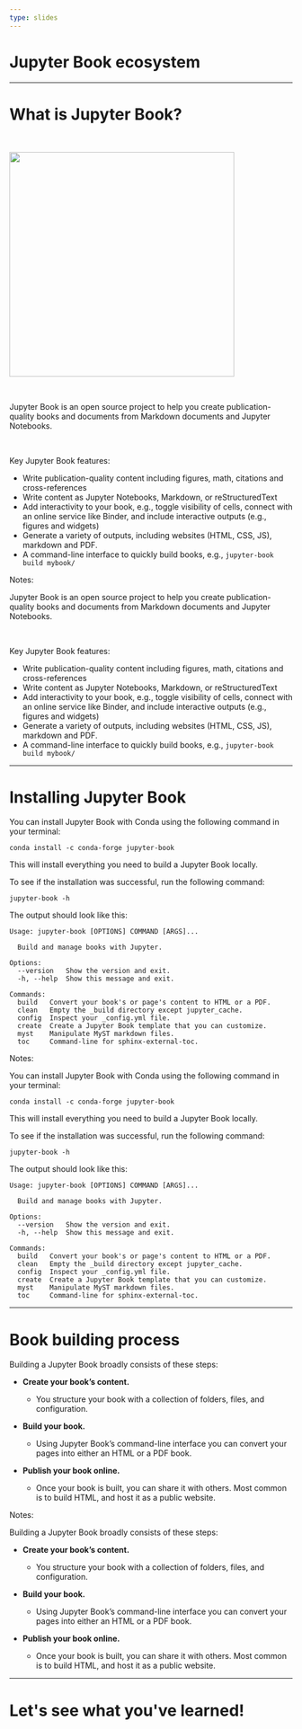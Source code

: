 ```yaml
---
type: slides
---
```


# Jupyter Book ecosystem

---

# What is Jupyter Book?

<br>

<img src="/module8/jb_logo.png" width="400"></img>

<br>

Jupyter Book is an open source project to help you create publication-quality books and documents from Markdown documents and Jupyter Notebooks.

<br>

Key Jupyter Book features:

- Write publication-quality content including figures, math, citations and cross-references
- Write content as Jupyter Notebooks, Markdown, or reStructuredText
- Add interactivity to your book, e.g., toggle visibility of cells, connect with an online service like Binder, and include interactive outputs (e.g., figures and widgets)
- Generate a variety of outputs, including websites (HTML, CSS, JS), markdown and PDF.
- A command-line interface to quickly build books, e.g., `jupyter-book build mybook/`

Notes:

Jupyter Book is an open source project to help you create publication-quality books and documents from Markdown documents and Jupyter Notebooks.

<br>

Key Jupyter Book features:

- Write publication-quality content including figures, math, citations and cross-references
- Write content as Jupyter Notebooks, Markdown, or reStructuredText
- Add interactivity to your book, e.g., toggle visibility of cells, connect with an online service like Binder, and include interactive outputs (e.g., figures and widgets)
- Generate a variety of outputs, including websites (HTML, CSS, JS), markdown and PDF.
- A command-line interface to quickly build books, e.g., `jupyter-book build mybook/`


---

# Installing Jupyter Book

You can install Jupyter Book with Conda using the following command in your terminal:

```
conda install -c conda-forge jupyter-book
```

This will install everything you need to build a Jupyter Book locally.

To see if the installation was successful, run the following command:

```
jupyter-book -h
```

The output should look like this:

```
Usage: jupyter-book [OPTIONS] COMMAND [ARGS]...

  Build and manage books with Jupyter.

Options:
  --version   Show the version and exit.
  -h, --help  Show this message and exit.

Commands:
  build   Convert your book's or page's content to HTML or a PDF.
  clean   Empty the _build directory except jupyter_cache.
  config  Inspect your _config.yml file.
  create  Create a Jupyter Book template that you can customize.
  myst    Manipulate MyST markdown files.
  toc     Command-line for sphinx-external-toc.
```

Notes:

You can install Jupyter Book with Conda using the following command in your terminal:

```
conda install -c conda-forge jupyter-book
```

This will install everything you need to build a Jupyter Book locally.

To see if the installation was successful, run the following command:

```
jupyter-book -h
```

The output should look like this:

```
Usage: jupyter-book [OPTIONS] COMMAND [ARGS]...

  Build and manage books with Jupyter.

Options:
  --version   Show the version and exit.
  -h, --help  Show this message and exit.

Commands:
  build   Convert your book's or page's content to HTML or a PDF.
  clean   Empty the _build directory except jupyter_cache.
  config  Inspect your _config.yml file.
  create  Create a Jupyter Book template that you can customize.
  myst    Manipulate MyST markdown files.
  toc     Command-line for sphinx-external-toc.
```

---

# Book building process

Building a Jupyter Book broadly consists of these steps:

- **Create your book’s content.**
  - You structure your book with a collection of folders, files, and configuration.

- **Build your book.**
  - Using Jupyter Book’s command-line interface you can convert your pages into either an HTML or a PDF book.

- **Publish your book online.**
  - Once your book is built, you can share it with others. Most common is to build HTML, and host it as a public website.

Notes:

Building a Jupyter Book broadly consists of these steps:

- **Create your book’s content.**
  - You structure your book with a collection of folders, files, and configuration.

- **Build your book.**
  - Using Jupyter Book’s command-line interface you can convert your pages into either an HTML or a PDF book.

- **Publish your book online.**
  - Once your book is built, you can share it with others. Most common is to build HTML, and host it as a public website.


---

# Let's see what you've learned!
